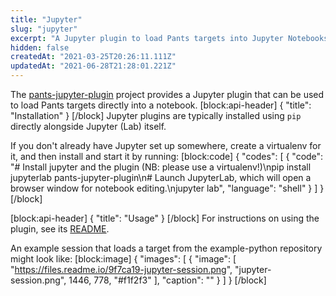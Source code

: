 ```yaml
---
title: "Jupyter"
slug: "jupyter"
excerpt: "A Jupyter plugin to load Pants targets into Jupyter Notebooks."
hidden: false
createdAt: "2021-03-25T20:26:11.111Z"
updatedAt: "2021-06-28T21:28:01.221Z"
---
```

The [pants-jupyter-plugin](https://github.com/pantsbuild/pants-jupyter-plugin/) project provides a Jupyter plugin that can be used to load Pants targets directly into a notebook.
[block:api-header]
{
  "title": "Installation"
}
[/block]
Jupyter plugins are typically installed using `pip` directly alongside Jupyter (Lab) itself.

If you don't already have Jupyter set up somewhere, create a virtualenv for it, and then install and start it by running:
[block:code]
{
  "codes": [
    {
      "code": "# Install jupyter and the plugin (NB: please use a virtualenv!)\npip install jupyterlab pants-jupyter-plugin\n# Launch JupyterLab, which will open a browser window for notebook editing.\njupyter lab",
      "language": "shell"
    }
  ]
}
[/block]

[block:api-header]
{
  "title": "Usage"
}
[/block]
For instructions on using the plugin, see its [README](https://github.com/pantsbuild/pants-jupyter-plugin/blob/main/README.md).

An example session that loads a target from the example-python repository might look like:
[block:image]
{
  "images": [
    {
      "image": [
        "https://files.readme.io/9f7ca19-jupyter-session.png",
        "jupyter-session.png",
        1446,
        778,
        "#f1f2f3"
      ],
      "caption": ""
    }
  ]
}
[/block]
